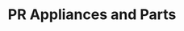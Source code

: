 ---
title: "PR Appliances and Parts"
url: /cleveland/pr-appliances-and-parts/
shop: Haushaltsgeräte
---